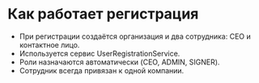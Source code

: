 # Как работает регистрация

- При регистрации создаётся организация и два сотрудника: CEO и контактное лицо.
- Используется сервис UserRegistrationService.
- Роли назначаются автоматически (CEO, ADMIN, SIGNER).
- Сотрудник всегда привязан к одной компании. 